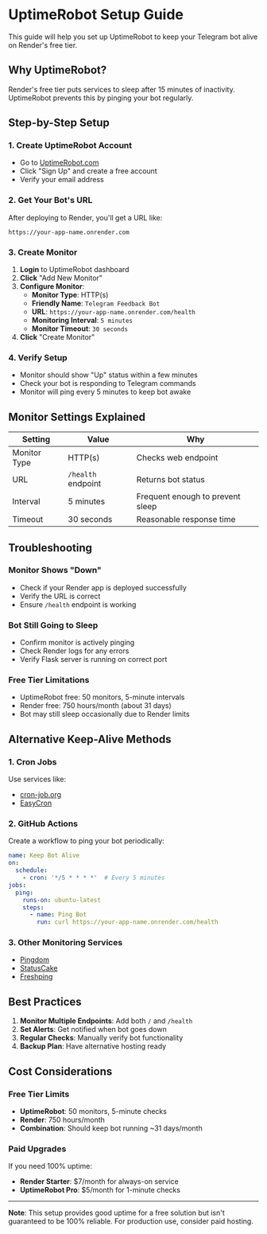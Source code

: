 # UptimeRobot Setup Guide

This guide will help you set up UptimeRobot to keep your Telegram bot alive on Render's free tier.

## Why UptimeRobot?

Render's free tier puts services to sleep after 15 minutes of inactivity. UptimeRobot prevents this by pinging your bot regularly.

## Step-by-Step Setup

### 1. Create UptimeRobot Account
- Go to [UptimeRobot.com](https://uptimerobot.com/)
- Click "Sign Up" and create a free account
- Verify your email address

### 2. Get Your Bot's URL
After deploying to Render, you'll get a URL like:
```
https://your-app-name.onrender.com
```

### 3. Create Monitor
1. **Login** to UptimeRobot dashboard
2. **Click** "Add New Monitor"
3. **Configure Monitor**:
   - **Monitor Type**: HTTP(s)
   - **Friendly Name**: `Telegram Feedback Bot`
   - **URL**: `https://your-app-name.onrender.com/health`
   - **Monitoring Interval**: `5 minutes`
   - **Monitor Timeout**: `30 seconds`
4. **Click** "Create Monitor"

### 4. Verify Setup
- Monitor should show "Up" status within a few minutes
- Check your bot is responding to Telegram commands
- Monitor will ping every 5 minutes to keep bot awake

## Monitor Settings Explained

| Setting | Value | Why |
|---------|-------|-----|
| Monitor Type | HTTP(s) | Checks web endpoint |
| URL | `/health` endpoint | Returns bot status |
| Interval | 5 minutes | Frequent enough to prevent sleep |
| Timeout | 30 seconds | Reasonable response time |

## Troubleshooting

### Monitor Shows "Down"
- Check if your Render app is deployed successfully
- Verify the URL is correct
- Ensure `/health` endpoint is working

### Bot Still Going to Sleep
- Confirm monitor is actively pinging
- Check Render logs for any errors
- Verify Flask server is running on correct port

### Free Tier Limitations
- UptimeRobot free: 50 monitors, 5-minute intervals
- Render free: 750 hours/month (about 31 days)
- Bot may still sleep occasionally due to Render limits

## Alternative Keep-Alive Methods

### 1. Cron Jobs
Use services like:
- [cron-job.org](https://cron-job.org/)
- [EasyCron](https://www.easycron.com/)

### 2. GitHub Actions
Create a workflow to ping your bot periodically:

```yaml
name: Keep Bot Alive
on:
  schedule:
    - cron: '*/5 * * * *'  # Every 5 minutes
jobs:
  ping:
    runs-on: ubuntu-latest
    steps:
      - name: Ping Bot
        run: curl https://your-app-name.onrender.com/health
```

### 3. Other Monitoring Services
- [Pingdom](https://www.pingdom.com/)
- [StatusCake](https://www.statuscake.com/)
- [Freshping](https://www.freshworks.com/website-monitoring/)

## Best Practices

1. **Monitor Multiple Endpoints**: Add both `/` and `/health`
2. **Set Alerts**: Get notified when bot goes down
3. **Regular Checks**: Manually verify bot functionality
4. **Backup Plan**: Have alternative hosting ready

## Cost Considerations

### Free Tier Limits
- **UptimeRobot**: 50 monitors, 5-minute checks
- **Render**: 750 hours/month
- **Combination**: Should keep bot running ~31 days/month

### Paid Upgrades
If you need 100% uptime:
- **Render Starter**: $7/month for always-on service
- **UptimeRobot Pro**: $5/month for 1-minute checks

---

**Note**: This setup provides good uptime for a free solution but isn't guaranteed to be 100% reliable. For production use, consider paid hosting.
